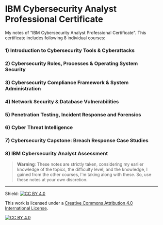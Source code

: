 # IBM Cybersecurity Analyst Professional Certificate
My notes of "IBM Cybersecurity Analyst Professional Certificate". This certificate includes following 8 individual courses:

### 1) Introduction to Cybersecurity Tools & Cyberattacks

### 2) Cybersecurity Roles, Processes & Operating System Security

### 3) Cybersecurity Compliance Framework & System Administration

### 4) Network Security & Database Vulnerabilities

### 5) Penetration Testing, Incident Response and Forensics

### 6) Cyber Threat Intelligence

### 7) Cybersecurity Capstone: Breach Response Case Studies

### 8) IBM Cybersecurity Analyst Assessment


> **Warning**: These notes are strictly taken, considering my earlier knowledge of the topics, the difficulty level, and the knowledge, I gained from the other courses, I'm taking along with these. So, use these notes at your own discretion.

---

Shield: [![CC BY 4.0][cc-by-shield]][cc-by]

This work is licensed under a
[Creative Commons Attribution 4.0 International License][cc-by].

[![CC BY 4.0][cc-by-image]][cc-by]

[cc-by]: http://creativecommons.org/licenses/by/4.0/
[cc-by-image]: https://i.creativecommons.org/l/by/4.0/88x31.png
[cc-by-shield]: https://img.shields.io/badge/License-CC%20BY%204.0-lightgrey.svg

